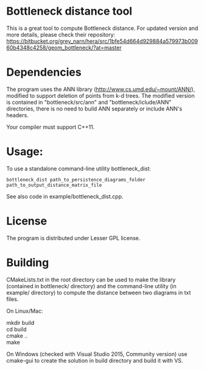 # Bottleneck distance tool
This is a great tool to compute Bottleneck distance. For updated version and more details, please check their repository: https://bitbucket.org/grey_narn/hera/src/1bfe54d664d929884a579973b00960b4348c4258/geom_bottleneck/?at=master

# Dependencies

The program uses the ANN library (http://www.cs.umd.edu/~mount/ANN/),
modified to support deletion of points from k-d trees.
The modified version is contained in "bottleneck/src/ann" and "bottleneck/iclude/ANN"
directories, there is no need to build ANN separately or include ANN's headers.

Your compiler must support C++11.

# Usage:

To use a standalone command-line utility bottleneck_dist:

`bottleneck_dist path_to_persistence_diagrams_folder path_to_output_distance_matrix_file` 

See also code in example/bottleneck_dist.cpp.

# License

The program is distributed under Lesser GPL license.

# Building

CMakeLists.txt in the root directory can be used to make the library (contained 
in bottleneck/ directory) and the command-line utility (in example/ directory)
to compute the distance between two diagrams in txt files.

On Linux/Mac:

mkdir build<br/>
cd build<br/>
cmake ..<br/>
make

On Windows (checked with Visual Studio 2015, Community version)
use cmake-gui to create the solution in build directory and build it with VS.
